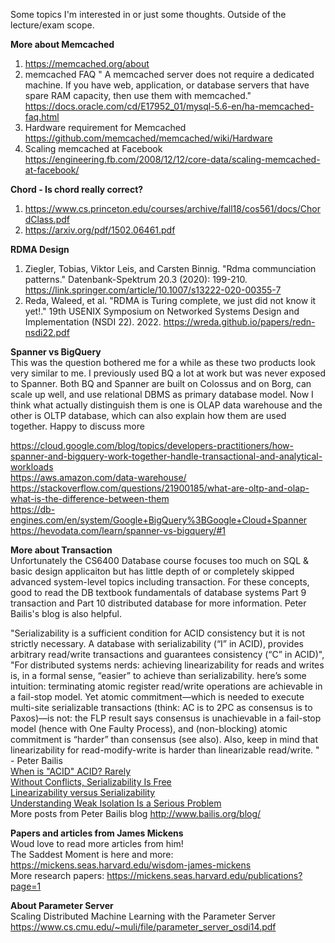 Some topics I'm interested in or just some thoughts. Outside of the lecture/exam scope.</br>

**More about Memcached** </br>
1. https://memcached.org/about</br>
2. memcached FAQ " A memcached server does not require a dedicated machine. If you have web, application, or database servers that have spare RAM capacity, then use them with memcached." https://docs.oracle.com/cd/E17952_01/mysql-5.6-en/ha-memcached-faq.html</br>
3. Hardware requirement for Memcached https://github.com/memcached/memcached/wiki/Hardware</br>
4. Scaling memcached at Facebook https://engineering.fb.com/2008/12/12/core-data/scaling-memcached-at-facebook/</br>

**Chord - Is chord really correct?** </br>
1. https://www.cs.princeton.edu/courses/archive/fall18/cos561/docs/ChordClass.pdf </br>
2. https://arxiv.org/pdf/1502.06461.pdf </br>


**RDMA Design** </br>
1. Ziegler, Tobias, Viktor Leis, and Carsten Binnig. "Rdma communciation patterns." Datenbank-Spektrum 20.3 (2020): 199-210. https://link.springer.com/article/10.1007/s13222-020-00355-7
2. Reda, Waleed, et al. "RDMA is Turing complete, we just did not know it yet!." 19th USENIX Symposium on Networked Systems Design and Implementation (NSDI 22). 2022. https://wreda.github.io/papers/redn-nsdi22.pdf </br>


**Spanner vs BigQuery** </br>
This was the question bothered me for a while as these two products look very similar to me. I previously used BQ a lot at work but was never exposed to Spanner. Both BQ and Spanner are built on Colossus and on Borg, can scale up well, and use relational DBMS as primary database model. Now I think what actually distinguish them is one is OLAP data warehouse and the other is OLTP database, which can also explain how them are used together. Happy to discuss more</br>

https://cloud.google.com/blog/topics/developers-practitioners/how-spanner-and-bigquery-work-together-handle-transactional-and-analytical-workloads</br>
https://aws.amazon.com/data-warehouse/</br>
https://stackoverflow.com/questions/21900185/what-are-oltp-and-olap-what-is-the-difference-between-them</br>
https://db-engines.com/en/system/Google+BigQuery%3BGoogle+Cloud+Spanner</br>
https://hevodata.com/learn/spanner-vs-bigquery/#1 </br>


**More about Transaction** </br>
Unfortunately the CS6400 Database course focuses too much on SQL & basic design applicaiton but has little depth of or completely skipped advanced system-level topics including transaction. For these concepts, good to read the DB textbook fundamentals of database systems Part 9 transaction and Part 10 distributed database for more information. Peter Bailis's blog is also helpful.</br>

"Serializability is a sufficient condition for ACID consistency but it is not strictly necessary. A database with serializability (“I” in ACID), provides arbitrary read/write transactions and guarantees consistency (“C” in ACID)", "For distributed systems nerds: achieving linearizability for reads and writes is, in a formal sense, “easier” to achieve than serializability. here’s some intuition: terminating atomic register read/write operations are achievable in a fail-stop model. Yet atomic commitment—which is needed to execute multi-site serializable transactions (think: AC is to 2PC as consensus is to Paxos)—is not: the FLP result says consensus is unachievable in a fail-stop model (hence with One Faulty Process), and (non-blocking) atomic commitment is “harder” than consensus (see also). Also, keep in mind that linearizability for read-modify-write is harder than linearizable read/write. " - Peter Bailis</br>
[When is "ACID" ACID? Rarely](http://www.bailis.org/blog/when-is-acid-acid-rarely/)</br>
[Without Conflicts, Serializability Is Free](http://www.bailis.org/blog/without-conflicts-serializability-is-free/)</br>
[Linearizability versus Serializability](http://www.bailis.org/blog/linearizability-versus-serializability/)</br>
[Understanding Weak Isolation Is a Serious Problem](http://www.bailis.org/blog/understanding-weak-isolation-is-a-serious-problem/)</br>
More posts from Peter Bailis blog http://www.bailis.org/blog/</br>



**Papers and articles from James Mickens** </br>
Woud love to read more articles from him!</br>
The Saddest Moment is here and more: https://mickens.seas.harvard.edu/wisdom-james-mickens</br>
More research papers: https://mickens.seas.harvard.edu/publications?page=1</br>


**About Parameter Server** </br>
Scaling Distributed Machine Learning with the Parameter Server https://www.cs.cmu.edu/~muli/file/parameter_server_osdi14.pdf</br>
